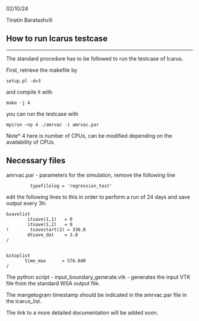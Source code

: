 02/10/24

Tinatin Baratashvili

## How to run Icarus testcase
----------------

The standard procedure has to be followed to run the testcase of Icarus.

First, retrieve the makefile by
```
setup.pl -d=3
```
and compile it with
```
make -j 4
````

you can run the testcase with
```
mpirun –np 4 ./amrvac -i amrvac.par
```


Note* 4 here is number of CPUs, can be modified depending on the availability of CPUs.


## Necessary files
amrvac.par - parameters for the simulation, remove the following line
```
         typefilelog = 'regression_test'
```
edit the following lines to this in order to perform a run of 24 days and save output every 3h:
```
&savelist
        itsave(1,1)   = 0
        itsave(1,2)   = 0
!        tsavestart(2) = 336.0
        dtsave_dat    = 3.0
/


&stoplist
       time_max      = 576.0d0
/
```
The python script - input_boundary_generate.vtk - generates the input VTK file from the standard WSA output file.


The mangetogram timestamp should be indicated in the amrvac.par file in the icarus_list.


The link to a more detailed documentation will be added soon.
